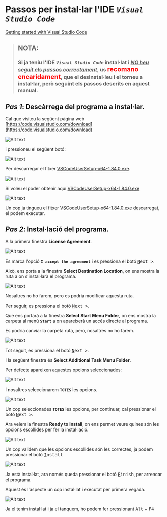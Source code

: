 # Passos per instal·lar l'**IDE** ***```Visual Studio Code```***

[Getting started with Visual Studio Code](https://code.visualstudio.com/docs/introvideos/basics)

> ## NOTA: 
> ### Si ja teniu l'**IDE** ***```Visual Studio Code```*** instal·lat i <ins>*NO heu seguit els passos correctament*</ins>, us <span style="font-size: 20px; color: red;">**recomano encaridament**</span>, que el desinstal·leu i el torneu a instal·lar, però seguint els passos descrits en aquest manual.
> ## 

## *Pas 1*: Descàrrega del programa a instal·lar.

Cal que visiteu la següent pàgina web [https://code.visualstudio.com/download](https://code.visualstudio.com/download)

![Alt text](../images/vsc-01-web-to-download.png)

i pressioneu el següent botó:

![Alt text](../images/vsc-00-boto-web-to-download.png)

Per descarregar el fitxer [VSCodeUserSetup-x64-1.84.0.exe](https://code.visualstudio.com/sha/download?build=stable&os=win32-x64-user).

![Alt text](../images/vsc-02-file-downloaded.png)

Si voleu el poder obtenir aquí [VSCodeUserSetup-x64-1.84.0.exe](./files/VSCodeUserSetup-x64-1.84.0.exe)

![Alt text](../images/vsc-03-file-to.install.png)

Un cop ja tingueu el fitxer [VSCodeUserSetup-x64-1.84.0.exe](https://code.visualstudio.com/sha/download?build=stable&os=win32-x64-user) descarregat, el podem executar.

## *Pas 2*: Instal·lació del programa.

A la primera finestra **License Agreement**.

![Alt text](../images/vsc-04-install-accept.png)

Es marca l'opció **```I accept the agreement```** i es pressiona el botó <kbd><u>N</u>ext ></kbd>.

Això, ens porta a la finestra **Select Destination Location**, on ens mostra la ruta a on s'instal·larà el programa.

![Alt text](../images/vsc-05-install-folder.png)

Nosaltres no ho farem, pero es podria modificar aquesta ruta.

Per seguir, es pressiona el botó <kbd><u>N</u>ext ></kbd>. 

Que ens portarà a la finestra **Select Start Menu Folder**, on ens mostra la carpeta al menú **```Start```** a on apareixerà un accés directe al programa.

Es podria canviar la carpeta ruta, pero, nosaltres no ho farem.

![Alt text](../images/vsc-06-install-start-folder.png)

Tot seguit, es pressiona el botó <kbd><u>N</u>ext ></kbd>. 

I la següent finestra és **Select Additional Task Menu Folder**.

Per defecte apareixen aquestes opcions seleccionades:

![Alt text](../images/vsc-07-install-add-tasks-default.png)

I nosaltres seleccionarem **```TOTES```** les opcions.

![Alt text](../images/vsc-08-install-tasks-selected.png)

Un cop seleccionades **```TOTES```** les opcions, per continuar, cal pressionar el botó <kbd><u>N</u>ext ></kbd>.

Ara veiem la finestra **Ready to Install**, on ens permet veure quines són les opcions escollides per fer la instal·lació.

![Alt text](../images/vsc-09-ready-to-install.png)

Un cop validem que les opcions escollides són les correctes, ja podem pressionar el botó <kbd><u>I</u>nstall</kbd>

![Alt text](../images/vsc-10-ja-instalat.png)

Ja està instal·lat, ara només queda pressionar el botó <kbd><u>F</u>inish</kbd>, per arrencar el programa.

Aquest és l'aspecte un cop instal·lat i executat per primera vegada.

![Alt text](../images/vsc-11-primera-execucio.png)

Ja el tenim instal·lat i ja el tanquem, ho podem fer pressionant <kbd>Alt</kbd> + <kbd>F4</kbd>